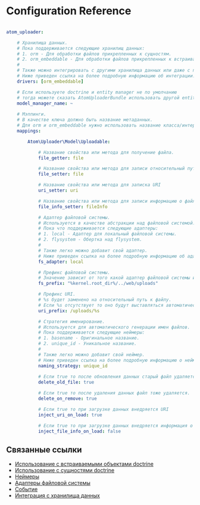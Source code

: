 Configuration Reference
===

```yaml

atom_uploader:

    # Хранилища данных.
    # Пока поддерживается следующие хранилищ данных:
    # 1. orm - Для обработки файлов прикрепленных к сущностям.
    # 2. orm_embeddable - Для обработки файлов прикрепленных к встраиваемые объекты.
    #
    # Также можно интегрировать с другими хранилища данных или даже с простыми массивами.
    # Ниже приведен ссылка на более подробную информацию об интеграции.
    drivers: [orm_embeddable]

    # Если используете doctrine и entity manager не по умолчанию
    # тогда можете сказать AtomUploaderBundle использовать другой entity manager.
    model_manager_name: ~
    
    # Мэппинги.
    # В качестве ключа должно быть название метаданных.
    # Для orm и orm_embeddable нужно использовать название класса/интерфейса/родительского класса или трейта.
    mappings:

        Atom\Uploader\Model\Uploadable:

            # Название свойства или метода для получение файла.
            file_getter: file

            # Название свойства или метода для записи относительный путь к файлу.
            file_setter: file

            # Название свойства или метода для записка URI
            uri_setter: uri

            # Название свойства или метода для записи информацию о файле(\SplFileInfo)
            file_info_setter: fileInfo

            # Адаптер файловой системы.
            # Используется в качестве абстракции над файловой системой.
            # Пока что поддерживается следующие адаптеры:
            # 1. local - Адаптер для локальный файловой системы.
            # 2. flysystem - Обертка над flysystem.
            #
            # Также легко можно добавит свой адаптер.
            # Ниже приведен ссылка на более подробную информацию об адаптерах файловых систем.
            fs_adapter: local

            # Префикс файловой системы.
            # Значение зависит от того какой адаптер файловой системы используется.
            fs_prefix: "%kernel.root_dir%/../web/uploads"

            # Префикс URI.
            # %s будет заменено на относительный путь к файлу.
            # Если %s отсутствует то оно будут выставляться автоматически в конец.
            uri_prefix: /uploads/%s

            # Стратегия именирование.
            # Используется для автоматического генерации имен файлов.
            # Пока поддерживается следующие неймеры:
            # 1. basename - Оригинальное название.
            # 2. unique_id - Уникальное название.
            #
            # Также легко можно добавит свой неймер.
            # Ниже приведен ссылка на более подробную информацию о неймерах.
            naming_strategy: unique_id
            
            # Если true то после обновления данных старый файл удаляется.
            delete_old_file: true

            # Если true то после удаления данных файл тоже удаляется.
            delete_on_remove: true

            # Если true то при загрузке данных внедряется URI
            inject_uri_on_load: true

            # Если true то при загрузке данных внедряется информация о файле (\SplFileInfo)
            inject_file_info_on_load: false
```

Связанные ссылки
---

- [Использование с встраиваемыми объектами doctrine][usage-with-doctrine-embeddables]
- [Использование с сущностями doctrine][usage-with-doctrine-entities]
- [Неймеры][namers]
- [Адаптеры файловой системы][fs-adapters]
- [Событие][events]
- [Интеграция с хранилища данных][datastore-integration]

[usage-with-doctrine-entities]: usage-with-doctrine-entities.md
[usage-with-doctrine-embeddables]: usage-with-doctrine-embeddables.md
[namers]: namers.md
[events]: events.md
[fs-adapters]: fs-adapters.md
[datastore-integration]: datastore-integration.md
